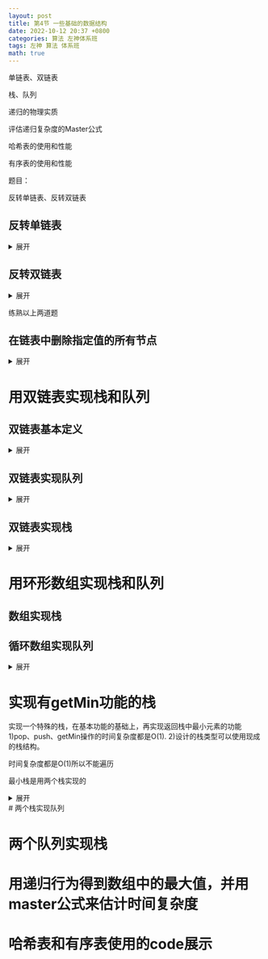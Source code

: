 ```yaml
---
layout: post
title: 第4节 一些基础的数据结构
date: 2022-10-12 20:37 +0800
categories: 算法 左神体系班 
tags: 左神 算法 体系班
math: true
---
```


单链表、双链表

栈、队列

递归的物理实质

评估递归复杂度的Master公式

哈希表的使用和性能

有序表的使用和性能

题目：

反转单链表、反转双链表

## 反转单链表

<details><summary>展开</summary>

<pre>
	//  head
	//   a    ->   b    ->  c  ->  null
	//   c    ->   b    ->  a  ->  null
	public static Node reverseLinkedList(Node head) {
		Node pre = null;
		Node next = null;
		while (head != null) {
            // head 记录
			next = head.next;
			head.next = pre;
			pre = head;
			head = next;
		}
		return pre;
	}
</pre>

</details>  

## 反转双链表
<details><summary>展开</summary>

<pre>
	public static DoubleNode reverseDoubleList(DoubleNode head) {
		DoubleNode pre = null;
		DoubleNode next = null;
		while (head != null) {
			next = head.next;
			head.next = pre;
			head.last = next;
			pre = head;
			head = next;
		}
		return pre;
	}

</pre>
</details>  

练熟以上两道题


## 在链表中删除指定值的所有节点

<details>
<summary>展开</summary>

<pre>
	// head = removeValue(head, 2);
	public static Node removeValue(Node head, int num) {
		// head来到第一个不需要删的位置
		while (head != null) {
			if (head.value != num) {
				break;
			}
			head = head.next;
		}
		// 1 ) head == null 说明链表中全是num
		// 2 ) head != null
		Node pre = head;
		Node cur = head;
        // 后面挨个检查,非给定值的节点,往上一个非给定值节点上挂
		while (cur != null) {
			if (cur.value == num) {
				pre.next = cur.next;
			} else {
				pre = cur;
			}
			cur = cur.next;
		}
		return head;
	}
</pre>
</details>  


# 用双链表实现栈和队列

## 双链表基本定义

<details><summary>展开</summary>

<pre>
	public static class Node<T> {
		public T value;
		public Node<T> last;
		public Node<T> next;

		public Node(T data) {
			value = data;
		}
	}
</pre>

</details>  

## 双链表实现队列

<details><summary>展开</summary>

<pre>
	public static class DoubleEndsQueue<T> {
		public Node<T> head;
		public Node<T> tail;

		public void addFromHead(T value) {
			Node<T> cur = new Node<T>(value);
			if (head == null) {
				head = cur;
				tail = cur;
			} else {
				cur.next = head;
				head.last = cur;
				head = cur;
			}
		}

		public void addFromBottom(T value) {
			Node<T> cur = new Node<T>(value);
			if (head == null) {
				head = cur;
				tail = cur;
			} else {
				cur.last = tail;
				tail.next = cur;
				tail = cur;
			}
		}

		public T popFromHead() {
			if (head == null) {
				return null;
			}
			Node<T> cur = head;
			if (head == tail) {
				head = null;
				tail = null;
			} else {
				head = head.next;
				cur.next = null;
				head.last = null;
			}
			return cur.value;
		}

		public T popFromBottom() {
			if (head == null) {
				return null;
			}
			Node<T> cur = tail;
			if (head == tail) {
				head = null;
				tail = null;
			} else {
				tail = tail.last;
				tail.next = null;
				cur.last = null;
			}
			return cur.value;
		}

		public boolean isEmpty() {
			return head == null;
		}

	}
</pre>

</details>  


## 双链表实现栈

<details><summary>展开</summary>
<pre>
	public static class MyStack<T> {
		private DoubleEndsQueue<T> queue;

		public MyStack() {
			queue = new DoubleEndsQueue<T>();
		}

		public void push(T value) {
			queue.addFromHead(value);
		}

		public T pop() {
			return queue.popFromHead();
		}

		public boolean isEmpty() {
			return queue.isEmpty();
		}

	}
</pre>
</details>  

# 用环形数组实现栈和队列

## 数组实现栈

## 循环数组实现队列

<details><summary>展开</summary>
<pre>
	public static class MyQueue {
		private int[] arr;
		private int pushi;// end 进入的往哪放
		private int polli;// begin 弹出的从哪拿
		private int size; //size 管理能不能加,不能能减
		private final int limit;

		public MyQueue(int limit) {
			arr = new int[limit];
			pushi = 0;
			polli = 0;
			size = 0;
			this.limit = limit;
		}

		public void push(int value) {
			//只要不等于limit限制,必能加
			if (size == limit) { 
				throw new RuntimeException("队列满了，不能再加了");
			}
			size++;
			arr[pushi] = value; //把值放在end位置
			pushi = nextIndex(pushi);
		}

		public int pop() {
			// 只要不等于0,必能取出
			if (size == 0) {
				throw new RuntimeException("队列空了，不能再拿了");
			}
			size--;
			// 把begin位置的值取出
			int ans = arr[polli];
			polli = nextIndex(polli);
			return ans;
		}

		public boolean isEmpty() {
			return size == 0;
		}

		// 如果现在的下标是i，返回下一个位置
		// 如果没到底就+1,如果到底了(i == limit -1)就返回0
		private int nextIndex(int i) {
			return i < limit - 1 ? i + 1 : 0;
		}
	}
</pre>
</details>  

# 实现有getMin功能的栈
实现一个特殊的栈，在基本功能的基础上，再实现返回栈中最小元素的功能
1)pop、push、getMin操作的时间复杂度都是O(1).
2)设计的栈类型可以使用现成的栈结构。

时间复杂度都是O(1)所以不能遍历

最小栈是用两个栈实现的


<details><summary>展开</summary>
	public static class MyStack1 {
		private Stack<Integer> stackData; //数据栈
		private Stack<Integer> stackMin; // 最小栈

		public MyStack1() {
			this.stackData = new Stack<Integer>();
			this.stackMin = new Stack<Integer>();
		}

		public void push(int newNum) {
			// 如果最小栈为空,直接放入
			if (this.stackMin.isEmpty()) {
				this.stackMin.push(newNum);
			} else if (newNum <= this.getmin()) {
				// 最小栈不为空,并且新元素的值小于等于当前最小栈的最小值,加入最小栈的值
				this.stackMin.push(newNum);
			}
			// 将数据放入数据栈
			this.stackData.push(newNum);
		}

		public int pop() {
			if (this.stackData.isEmpty()) {
				throw new RuntimeException("Your stack is empty.");
			}
			int value = this.stackData.pop();
			if (value == this.getmin()) {
				this.stackMin.pop();
			}
			return value;
		}

		public int getmin() {
			if (this.stackMin.isEmpty()) {
				throw new RuntimeException("Your stack is empty.");
			}
			return this.stackMin.peek();
		}
	}

	public static class MyStack2 {
		private Stack<Integer> stackData;
		private Stack<Integer> stackMin;

		public MyStack2() {
			this.stackData = new Stack<Integer>();
			this.stackMin = new Stack<Integer>();
		}

		public void push(int newNum) {
			if (this.stackMin.isEmpty()) {
				this.stackMin.push(newNum);
			} else if (newNum < this.getmin()) {
				this.stackMin.push(newNum);
			} else {
				int newMin = this.stackMin.peek();
				this.stackMin.push(newMin);
			}
			this.stackData.push(newNum);
		}

		public int pop() {
			if (this.stackData.isEmpty()) {
				throw new RuntimeException("Your stack is empty.");
			}
			this.stackMin.pop();
			return this.stackData.pop();
		}

		public int getmin() {
			if (this.stackMin.isEmpty()) {
				throw new RuntimeException("Your stack is empty.");
			}
			return this.stackMin.peek();
		}
	}
</details>
# 两个栈实现队列

# 两个队列实现栈

# 用递归行为得到数组中的最大值，并用master公式来估计时间复杂度

# 哈希表和有序表使用的code展示

